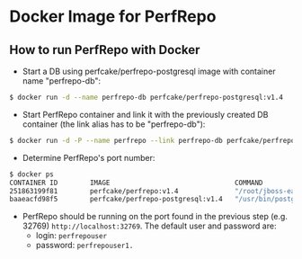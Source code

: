 # Docker Image for PerfRepo

## How to run PerfRepo with Docker

* Start a DB using perfcake/perfrepo-postgresql image with container name "perfrepo-db":
```sh
$ docker run -d --name perfrepo-db perfcake/perfrepo-postgresql:v1.4
```

* Start PerfRepo container and link it with the previously created DB container (the link alias has to be "perfrepo-db"):
```sh
$ docker run -d -P --name perfrepo --link perfrepo-db perfcake/perfrepo:v1.4
```

* Determine PerfRepo's port number:
```sh
$ docker ps
CONTAINER ID        IMAGE                               COMMAND                  CREATED             STATUS              PORTS                     NAMES
251863199f81        perfcake/perfrepo:v1.4              "/root/jboss-eap-6.4/"   4 seconds ago       Up 3 seconds        0.0.0.0:32769->8080/tcp   perfrepo
baaeacfd98f5        perfcake/perfrepo-postgresql:v1.4   "/usr/bin/postgres -D"   35 minutes ago      Up 35 minutes       5432/tcp                  perfrepo-db
```

* PerfRepo should be running on the port found in the previous step (e.g. 32769) `http://localhost:32769`. The default user and password are:
	* login: `perfrepouser`
	* password: `perfrepouser1.`